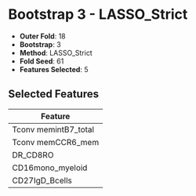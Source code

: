 # Bootstrap 3 - LASSO_Strict

- **Outer Fold**: 18
- **Bootstrap**: 3
- **Method**: LASSO_Strict
- **Fold Seed**: 61
- **Features Selected**: 5

## Selected Features

| Feature |
|---------|
| Tconv memintB7_total |
| Tconv memCCR6_mem |
| DR_CD8RO |
| CD16mono_myeloid |
| CD27IgD_Bcells |
